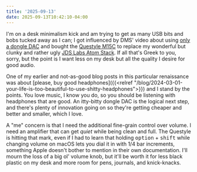 ```yaml
---
title: '2025-09-13'
date: 2025-09-13T10:42:10-04:00
---
```

I'm on a desk minimalism kick and am trying to get as many USB bits and bobs tucked away as I can; I got influenced by DMS' video about using [only a dongle DAC](https://www.youtube.com/watch?v=v5qenyVwumg) and bought the [Questyle M15C](https://headfonics.com/questyle-m15c-review/) to replace my wonderful but clunky and rather ugly [JDS Labs Atom Stack](https://jdslabs.com/shop/?category=line-atom-line). If all that's Greek to you, sorry, but the point is I want less on my desk but all the quality I desire for good audio.

One of my earlier and not-as-good blog posts in this particular renaissance was about [please, buy good headphones]({{<relref "/blog/2024-03-01-your-life-is-too-beautiful-to-use-shitty-headphones">}}) and I stand by the points. You love music, I know you do, so you should be listening with headphones that are good. An itty-bitty dongle DAC is the logical next step, and there's plenty of innovation going on so they're getting cheaper and better and smaller, which I love.

A "me" concern is that I need the additional fine-grain control over volume. I need an amplifier that can get *quiet* while being clean and full. The Questyle is hitting that mark, even if I had to learn that holding <kbd>option</kbd> + <kbd>shift</kbd> while changing volume on macOS lets you dial it in with 1/4 bar increments, something Apple doesn't bother to mention in their own documentation. I'll mourn the loss of a big ol' volume knob, but it'll be worth it for less black plastic on my desk and more room for pens, journals, and knick-knacks.